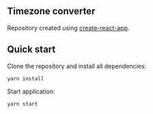 ## Timezone converter

Repository created using [create-react-app](https://github.com/facebook/create-react-app).

## Quick start

Clone the repository and install all dependencies:

```
yarn install
```

Start application:

```
yarn start
```
